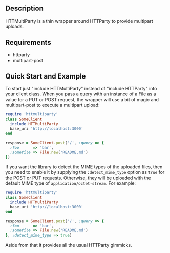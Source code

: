 <h2>Description</h2>
<p>HTTMultiParty is a thin wrapper around HTTParty to provide multipart uploads.</p>

<h2>Requirements</h2>
<ul>
  <li>httparty</li>
  <li>multipart-post</li>
</ul>

<h2>Quick Start and Example</h2>
<p>To start just "include HTTMultiParty" instead of "include HTTParty" into your client class.
When you pass a query with an instance of a File as a value for a PUT or POST request, the wrapper will 
use a bit of magic and multipart-post to execute a multipart upload:</p>

```ruby
require 'httmultiparty'
class SomeClient
  include HTTMultiParty
  base_uri 'http://localhost:3000'
end

response = SomeClient.post('/', :query => {
  :foo      => 'bar',
  :somefile => File.new('README.md')
})
```

If you want the library to detect the MIME types of the uploaded files, then you need to enable it by supplying the `:detect_mime_type` option as `true` for the POST or PUT requests. Otherwise, they will be uploaded with the default MIME type of `application/octet-stream`. For example:

```ruby
require 'httmultiparty'
class SomeClient
  include HTTMultiParty
  base_uri 'http://localhost:3000'
end

response = SomeClient.post('/', :query => {
  :foo      => 'bar',
  :somefile => File.new('README.md')
}, :detect_mime_type => true)
```

Aside from that it provides all the usual HTTParty gimmicks.

